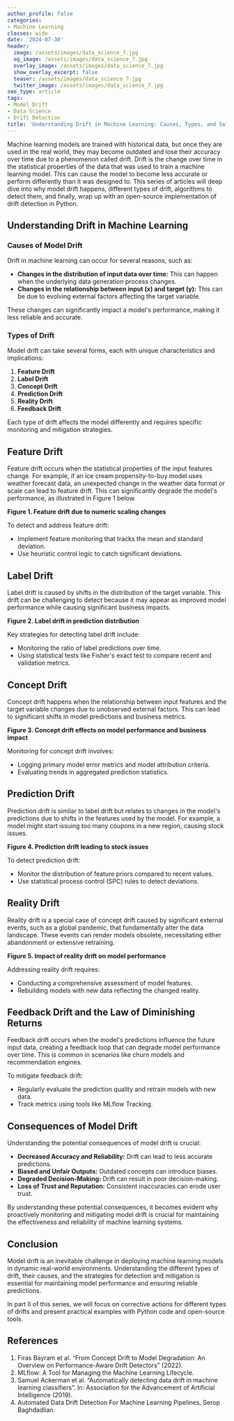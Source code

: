 ```yaml
---
author_profile: false
categories:
- Machine Learning
classes: wide
date: '2024-07-30'
header:
  image: /assets/images/data_science_7.jpg
  og_image: /assets/images/data_science_7.jpg
  overlay_image: /assets/images/data_science_7.jpg
  show_overlay_excerpt: false
  teaser: /assets/images/data_science_7.jpg
  twitter_image: /assets/images/data_science_7.jpg
seo_type: article
tags:
- Model Drift
- Data Science
- Drift Detection
title: 'Understanding Drift in Machine Learning: Causes, Types, and Solutions'
---
```


Machine learning models are trained with historical data, but once they are used in the real world, they may become outdated and lose their accuracy over time due to a phenomenon called drift. Drift is the change over time in the statistical properties of the data that was used to train a machine learning model. This can cause the model to become less accurate or perform differently than it was designed to. This series of articles will deep dive into why model drift happens, different types of drift, algorithms to detect them, and finally, wrap up with an open-source implementation of drift detection in Python.

## Understanding Drift in Machine Learning

### Causes of Model Drift

Drift in machine learning can occur for several reasons, such as:

- **Changes in the distribution of input data over time:** This can happen when the underlying data generation process changes.
- **Changes in the relationship between input (x) and target (y):** This can be due to evolving external factors affecting the target variable.

These changes can significantly impact a model's performance, making it less reliable and accurate.

### Types of Drift

Model drift can take several forms, each with unique characteristics and implications:

1. **Feature Drift**
2. **Label Drift**
3. **Concept Drift**
4. **Prediction Drift**
5. **Reality Drift**
6. **Feedback Drift**

Each type of drift affects the model differently and requires specific monitoring and mitigation strategies.

## Feature Drift

Feature drift occurs when the statistical properties of the input features change. For example, if an ice cream propensity-to-buy model uses weather forecast data, an unexpected change in the weather data format or scale can lead to feature drift. This can significantly degrade the model's performance, as illustrated in Figure 1 below.

**Figure 1. Feature drift due to numeric scaling changes**

To detect and address feature drift:

- Implement feature monitoring that tracks the mean and standard deviation.
- Use heuristic control logic to catch significant deviations.

## Label Drift

Label drift is caused by shifts in the distribution of the target variable. This drift can be challenging to detect because it may appear as improved model performance while causing significant business impacts.

**Figure 2. Label drift in prediction distribution**

Key strategies for detecting label drift include:

- Monitoring the ratio of label predictions over time.
- Using statistical tests like Fisher's exact test to compare recent and validation metrics.

## Concept Drift

Concept drift happens when the relationship between input features and the target variable changes due to unobserved external factors. This can lead to significant shifts in model predictions and business metrics.

**Figure 3. Concept drift effects on model performance and business impact**

Monitoring for concept drift involves:

- Logging primary model error metrics and model attribution criteria.
- Evaluating trends in aggregated prediction statistics.

## Prediction Drift

Prediction drift is similar to label drift but relates to changes in the model's predictions due to shifts in the features used by the model. For example, a model might start issuing too many coupons in a new region, causing stock issues.

**Figure 4. Prediction drift leading to stock issues**

To detect prediction drift:

- Monitor the distribution of feature priors compared to recent values.
- Use statistical process control (SPC) rules to detect deviations.

## Reality Drift

Reality drift is a special case of concept drift caused by significant external events, such as a global pandemic, that fundamentally alter the data landscape. These events can render models obsolete, necessitating either abandonment or extensive retraining.

**Figure 5. Impact of reality drift on model performance**

Addressing reality drift requires:

- Conducting a comprehensive assessment of model features.
- Rebuilding models with new data reflecting the changed reality.

## Feedback Drift and the Law of Diminishing Returns

Feedback drift occurs when the model's predictions influence the future input data, creating a feedback loop that can degrade model performance over time. This is common in scenarios like churn models and recommendation engines.

To mitigate feedback drift:

- Regularly evaluate the prediction quality and retrain models with new data.
- Track metrics using tools like MLflow Tracking.

## Consequences of Model Drift

Understanding the potential consequences of model drift is crucial:

- **Decreased Accuracy and Reliability:** Drift can lead to less accurate predictions.
- **Biased and Unfair Outputs:** Outdated concepts can introduce biases.
- **Degraded Decision-Making:** Drift can result in poor decision-making.
- **Loss of Trust and Reputation:** Consistent inaccuracies can erode user trust.

By understanding these potential consequences, it becomes evident why proactively monitoring and mitigating model drift is crucial for maintaining the effectiveness and reliability of machine learning systems.

## Conclusion

Model drift is an inevitable challenge in deploying machine learning models in dynamic real-world environments. Understanding the different types of drift, their causes, and the strategies for detection and mitigation is essential for maintaining model performance and ensuring reliable predictions.

In part II of this series, we will focus on corrective actions for different types of drifts and present practical examples with Python code and open-source tools.

## References

1. Firas Bayram et al. “From Concept Drift to Model Degradation: An Overview on Performance-Aware Drift Detectors” (2022).
2. MLflow: A Tool for Managing the Machine Learning Lifecycle.
3. Samuel Ackerman et al. “Automatically detecting data drift in machine learning classifiers”. In: Association for the Advancement of Artificial Intelligence (2019).
4. Automated Data Drift Detection For Machine Learning Pipelines, Serop Baghdadlian.
